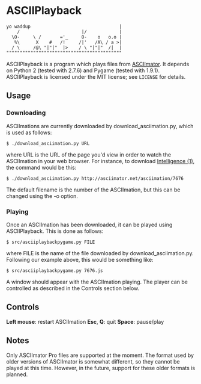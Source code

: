 # ASCIIPlayback

    yo waddup                                 |
        /                       |/            |
      \O-     \ /       ='_     O-    o   o.o |
       %\      X    #   /!     /|'   /A\ / a >|
      / \     /@\ "|"|"  |>    / \ "|"|"  /|  |
    """""""""""""""""""""""""""""""""""""""""""

ASCIIPlayback is a program which plays files from
[ASCIImator](http://asciimator.net/).  It depends on Python 2 (tested with
2.7.6) and Pygame (tested with 1.9.1).  ASCIIPlayback is licensed under the MIT
license; see `LICENSE` for details.

## Usage

### Downloading

ASCIImations are currently downloaded by download\_asciimation.py, which is
used as follows:

    $ ./download_asciimation.py URL

where URL is the URL of the page you'd view in order to watch the ASCIImation
in your web browser.  For instance, to download
[Intelligence (1)](http://asciimator.net/asciimation/7676), the command would
be this:

    $ ./download_asciimation.py http://asciimator.net/asciimation/7676

The default filename is the number of the ASCIImation, but this can be changed
using the -o option.

### Playing

Once an ASCIImation has been downloaded, it can be played using ASCIIPlayback.
This is done as follows:

    $ src/asciiplaybackpygame.py FILE

where FILE is the name of the file downloaded by download\_asciimation.py.
Following our example above, this would be something like:

    $ src/asciiplaybackpygame.py 7676.js

A window should appear with the ASCIImation playing.  The player can be
controlled as described in the Controls section below.

## Controls

**Left mouse**: restart ASCIImation
**Esc**, **Q**: quit
**Space**: pause/play

## Notes

Only ASCIImator Pro files are supported at the moment.  The format used by
older versions of ASCIImator is somewhat different, so they cannot be played at
this time.  However, in the future, support for these older formats is planned.
